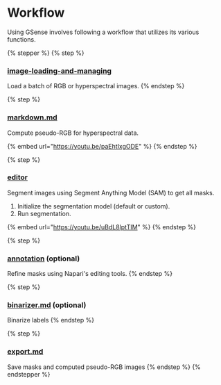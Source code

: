 # Workflow

Using GSense involves following a workflow that utilizes its various functions.&#x20;

{% stepper %}
{% step %}
### [image-loading-and-managing](../basics/image-loading-and-managing/ "mention")

Load a batch of RGB or hyperspectral images.
{% endstep %}

{% step %}
### [markdown.md](../basics/markdown.md "mention")

Compute pseudo-RGB for hyperspectral data.

{% embed url="https://youtu.be/paEhtIxgODE" %}
{% endstep %}

{% step %}
### [editor](../basics/editor/ "mention")

Segment images using Segment Anything Model (SAM) to get all masks.

1. Initialize the segmentation model (default or custom).
2. Run segmentation.

{% embed url="https://youtu.be/uBdL8lptTIM" %}
{% endstep %}

{% step %}
### [annotation](../basics/annotation/ "mention") (optional)

Refine masks using Napari's editing tools.
{% endstep %}

{% step %}
### [binarizer.md](../basics/binarizer.md "mention") (optional)

Binarize labels
{% endstep %}

{% step %}
### [export.md](../basics/export.md "mention")

Save masks and computed pseudo-RGB images
{% endstep %}
{% endstepper %}
